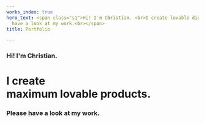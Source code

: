 ```yaml
---
works_index: true
hero_text: <span class="s1">Hi! I'm Christian. <br>I create lovable digital services.<br>Please
  have a look at my work.<br></span>
title: Portfolio

---
```

### Hi! I'm Christian. 

# I create <br><span class="outline">maximum lovable products.</span>

### Please have a look at my work.

  
<WorksList />